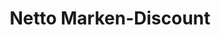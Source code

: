 ---
title: "Netto Marken-Discount"
url: /andernach/netto-marken-discount-an-der-k62/
shop: Supermarkt
---